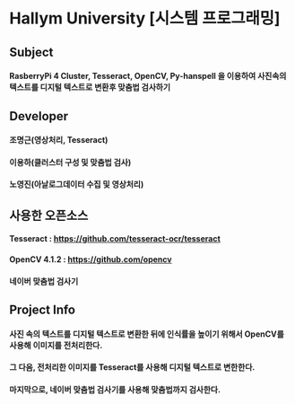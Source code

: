 # Hallym University [시스템 프로그래밍]
## Subject
#### RasberryPi 4 Cluster, Tesseract, OpenCV, Py-hanspell 을 이용하여 사진속의 텍스트를 디지털 텍스트로 변환후 맞춤법 검사하기
## Developer
#### 조명근(영상처리, Tesseract) 
#### 이용하(클러스터 구성 및 맞춤법 검사) 
#### 노영진(아날로그데이터 수집 및 영상처리)
## 사용한 오픈소스
#### Tesseract : https://github.com/tesseract-ocr/tesseract
#### OpenCV 4.1.2 : https://github.com/opencv
#### 네이버 맞춤법 검사기
## Project Info
#### 사진 속의 텍스트를 디지털 텍스트로 변환한 뒤에 인식률을 높이기 위해서 OpenCV를 사용해 이미지를 전처리한다.
#### 그 다음, 전처리한 이미지를 Tesseract를 사용해 디지털 텍스트로 변한한다.
#### 마지막으로, 네이버 맞춤법 검사기를 사용해 맞춤법까지 검사한다.



